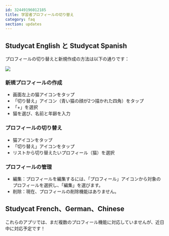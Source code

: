 ```yaml
---
id: 32449196012185
title: 学習者プロフィールの切り替え
category: faq
section: updates
---
```


## Studycat English と Studycat Spanish

プロフィールの切り替えと新規作成の方法は以下の通りです：

![](https://help.studycat.com/hc/article_attachments/32456628954137)

### 新規プロフィールの作成 

- 画面左上の猫アイコンをタップ
- 「切り替え」アイコン（青い猫の顔が2つ描かれた四角）をタップ
- 「+」を選択
- 猫を選び、名前と年齢を入力

### プロフィールの切り替え

- 猫アイコンをタップ
- 「切り替え」アイコンをタップ 
- リストから切り替えたいプロフィール（猫）を選択

### プロフィールの管理

- 編集：プロフィールを編集するには、「プロフィール」アイコンから対象のプロフィールを選択し、「編集」を選びます。
- 削除：現在、プロフィールの削除機能はありません。

## Studycat French、German、Chinese

これらのアプリでは、まだ複数のプロフィール機能に対応していませんが、近日中に対応予定です！